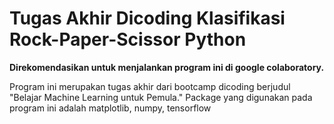 # Tugas Akhir Dicoding Klasifikasi Rock-Paper-Scissor Python
**Direkomendasikan untuk menjalankan program ini di google colaboratory.**

Program ini merupakan tugas akhir dari bootcamp dicoding berjudul "Belajar Machine Learning untuk Pemula."
Package yang digunakan pada program ini adalah matplotlib, numpy, tensorflow
